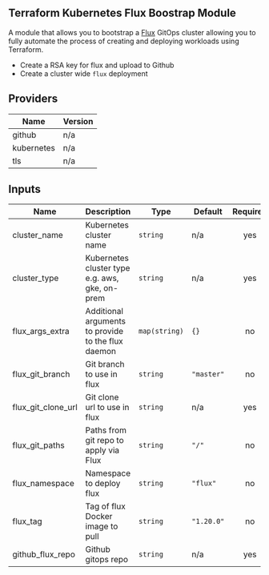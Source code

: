 Terraform Kubernetes Flux Boostrap Module
---

A module that allows you to bootstrap a [Flux](https://fluxcd.io/) GitOps cluster allowing you to fully automate the process of creating and deploying workloads using Terraform.

- Create a RSA key for flux and upload to Github
- Create a cluster wide `flux` deployment

## Providers

| Name | Version |
|------|---------|
| github | n/a |
| kubernetes | n/a |
| tls | n/a |

## Inputs

| Name | Description | Type | Default | Required |
|------|-------------|------|---------|:--------:|
| cluster\_name | Kubernetes cluster name | `string` | n/a | yes |
| cluster\_type | Kubernetes cluster type e.g. aws, gke, on-prem | `string` | n/a | yes |
| flux\_args\_extra | Additional arguments to provide to the flux daemon | `map(string)` | `{}` | no |
| flux\_git\_branch | Git branch to use in flux | `string` | `"master"` | no |
| flux\_git\_clone\_url | Git clone url to use in flux | `string` | n/a | yes |
| flux\_git\_paths | Paths from git repo to apply via Flux | `string` | `"/"` | no |
| flux\_namespace | Namespace to deploy flux | `string` | `"flux"` | no |
| flux\_tag | Tag of flux Docker image to pull | `string` | `"1.20.0"` | no |
| github\_flux\_repo | Github gitops repo | `string` | n/a | yes |

